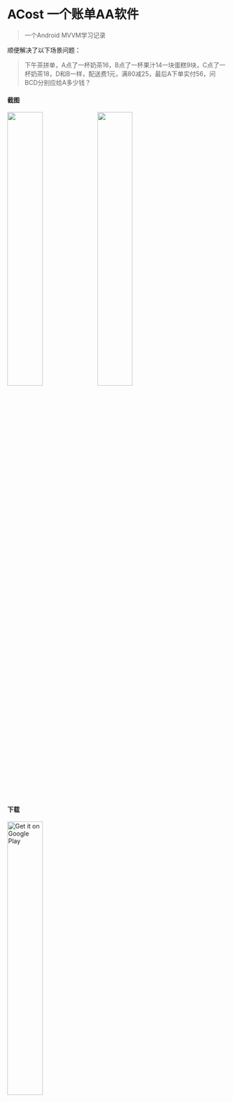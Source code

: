 # ACost 一个账单AA软件
>一个Android MVVM学习记录

顺便解决了以下场景问题：
>下午茶拼单，A点了一杯奶茶16，B点了一杯果汁14一块蛋糕9块，C点了一杯奶茶18，D和B一样，配送费1元，满80减25，最后A下单实付56，问BCD分别应给A多少钱？

#### 截图
<img src="https://raw.githubusercontent.com/JokerLying/PicBed/master/img/acost_01.png" width="40%" /> <img src="https://raw.githubusercontent.com/JokerLying/PicBed/master/img/acost_02.png" width="40%" />

#### 下载
<a href='https://play.google.com/store/apps/details?id=com.gnayuil.acost&pcampaignid=pcampaignidMKT-Other-global-all-co-prtnr-py-PartBadge-Mar2515-1'><img alt='Get it on Google Play' src='https://play.google.com/intl/en_us/badges/static/images/badges/en_badge_web_generic.png' width="40%"/></a>
